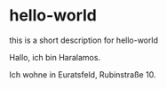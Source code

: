 # hello-world
this is a short description for hello-world

Hallo, ich bin Haralamos.

Ich wohne in Euratsfeld, Rubinstraße 10.